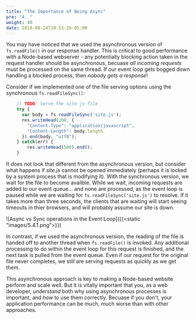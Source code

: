 ```yaml
---
title: "The Importance of Being Async"
pre: "4. "
weight: 40
date: 2018-08-24T10:53:26-05:00
---
```


You may have noticed that we used the asynchronous version of `fs.readFile()` in our response handler.  This is critical to good performance with a Node-based webserver - any potentially blocking action taken in the request handler should be asynchronous, becuase _all incoming requests_ must be processed on the same thread.  If our event loop gets bogged down handling a blocked process, then _nobody gets a response_!

Consider if we implemented one of the file serving options using the synchronous `fs.readFileSync()`:

```js
    // TODO: Serve the site js file 
    try {
      var body = fs.readFileSync('site.js');
      res.writeHead(200, {
        "Content-Type": "application/javascript",
        "Content-Length": body.length
      }).end(body, "utf8");
    } catch(err) {
        res.writeHead(500).end();
    }
```

It does not look that different from the asynchronous version, but consider what happens if _site.js_ cannot be opened immediately (perhaps it is locked by a system process that is modifying it).  With the synchronous version, we wait for the file to become availble.  While we wait, incoming requests are added to our event queue... and none are processed, as the event loop is paused while we are waiting for `fs.readFileSync('site.js')` to resolve.  If it takes more than three seconds, the clients that are waiting will start seeing timeouts in thier browsers, and will probably assume our site is down.

![Async vs Sync operations in the Event Loop]({{<static "images/5.4.1.png">}})

In contrast, if we used the asynchronous version, the reading of the file is handed off to another thread when `fs.readFile()` is invoked.  Any additional processing to do within the event loop for this request is finished, and the next task is pulled from the event queue.  Even if our request for the original file never completes, we still are serving requests as quickly as we get them.

This asynchronous approach is key to making a Node-based website perform and scale well.  But it is vitally important that you, as a web developer, _understand_ both why using asynchronous processes is important, and _how_ to use them correctly.  Becuase if you don't, your application performance can be much, much worse than with other approaches.